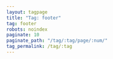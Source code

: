 ```yaml
---
layout: tagpage
title: "Tag: footer"
tag: footer
robots: noindex
paginate: 10
paginate_path: "/tag/:tag/page/:num/"
tag_permalink: /tag/:tag
---
```

